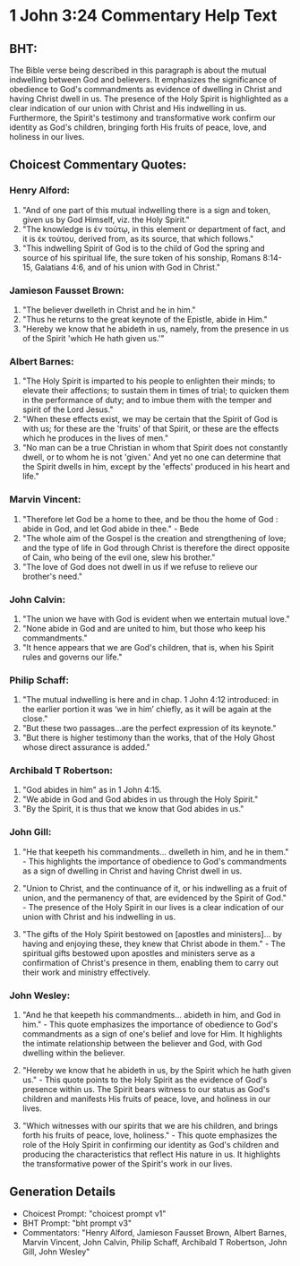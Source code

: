 # 1 John 3:24 Commentary Help Text

## BHT:
The Bible verse being described in this paragraph is about the mutual indwelling between God and believers. It emphasizes the significance of obedience to God's commandments as evidence of dwelling in Christ and having Christ dwell in us. The presence of the Holy Spirit is highlighted as a clear indication of our union with Christ and His indwelling in us. Furthermore, the Spirit's testimony and transformative work confirm our identity as God's children, bringing forth His fruits of peace, love, and holiness in our lives.

## Choicest Commentary Quotes:
### Henry Alford:
1. "And of one part of this mutual indwelling there is a sign and token, given us by God Himself, viz. the Holy Spirit."
2. "The knowledge is ἐν τούτῳ, in this element or department of fact, and it is ἐκ τούτου, derived from, as its source, that which follows."
3. "This indwelling Spirit of God is to the child of God the spring and source of his spiritual life, the sure token of his sonship, Romans 8:14-15, Galatians 4:6, and of his union with God in Christ."

### Jamieson Fausset Brown:
1. "The believer dwelleth in Christ and he in him." 
2. "Thus he returns to the great keynote of the Epistle, abide in Him." 
3. "Hereby we know that he abideth in us, namely, from the presence in us of the Spirit 'which He hath given us.'"

### Albert Barnes:
1. "The Holy Spirit is imparted to his people to enlighten their minds; to elevate their affections; to sustain them in times of trial; to quicken them in the performance of duty; and to imbue them with the temper and spirit of the Lord Jesus."
2. "When these effects exist, we may be certain that the Spirit of God is with us; for these are the 'fruits' of that Spirit, or these are the effects which he produces in the lives of men."
3. "No man can be a true Christian in whom that Spirit does not constantly dwell, or to whom he is not 'given.' And yet no one can determine that the Spirit dwells in him, except by the 'effects' produced in his heart and life."

### Marvin Vincent:
1. "Therefore let God be a home to thee, and be thou the home of God : abide in God, and let God abide in thee." - Bede
2. "The whole aim of the Gospel is the creation and strengthening of love; and the type of life in God through Christ is therefore the direct opposite of Cain, who being of the evil one, slew his brother." 
3. "The love of God does not dwell in us if we refuse to relieve our brother's need."

### John Calvin:
1. "The union we have with God is evident when we entertain mutual love."
2. "None abide in God and are united to him, but those who keep his commandments."
3. "It hence appears that we are God's children, that is, when his Spirit rules and governs our life."

### Philip Schaff:
1. "The mutual indwelling is here and in chap. 1 John 4:12 introduced: in the earlier portion it was ‘we in him’ chiefly, as it will be again at the close." 
2. "But these two passages...are the perfect expression of its keynote." 
3. "But there is higher testimony than the works, that of the Holy Ghost whose direct assurance is added."

### Archibald T Robertson:
1. "God abides in him" as in 1 John 4:15.
2. "We abide in God and God abides in us through the Holy Spirit."
3. "By the Spirit, it is thus that we know that God abides in us."

### John Gill:
1. "He that keepeth his commandments... dwelleth in him, and he in them." - This highlights the importance of obedience to God's commandments as a sign of dwelling in Christ and having Christ dwell in us.

2. "Union to Christ, and the continuance of it, or his indwelling as a fruit of union, and the permanency of that, are evidenced by the Spirit of God." - The presence of the Holy Spirit in our lives is a clear indication of our union with Christ and his indwelling in us.

3. "The gifts of the Holy Spirit bestowed on [apostles and ministers]... by having and enjoying these, they knew that Christ abode in them." - The spiritual gifts bestowed upon apostles and ministers serve as a confirmation of Christ's presence in them, enabling them to carry out their work and ministry effectively.

### John Wesley:
1. "And he that keepeth his commandments... abideth in him, and God in him." - This quote emphasizes the importance of obedience to God's commandments as a sign of one's belief and love for Him. It highlights the intimate relationship between the believer and God, with God dwelling within the believer.

2. "Hereby we know that he abideth in us, by the Spirit which he hath given us." - This quote points to the Holy Spirit as the evidence of God's presence within us. The Spirit bears witness to our status as God's children and manifests His fruits of peace, love, and holiness in our lives.

3. "Which witnesses with our spirits that we are his children, and brings forth his fruits of peace, love, holiness." - This quote emphasizes the role of the Holy Spirit in confirming our identity as God's children and producing the characteristics that reflect His nature in us. It highlights the transformative power of the Spirit's work in our lives.


## Generation Details
- Choicest Prompt: "choicest prompt v1"
- BHT Prompt: "bht prompt v3"
- Commentators: "Henry Alford, Jamieson Fausset Brown, Albert Barnes, Marvin Vincent, John Calvin, Philip Schaff, Archibald T Robertson, John Gill, John Wesley"
